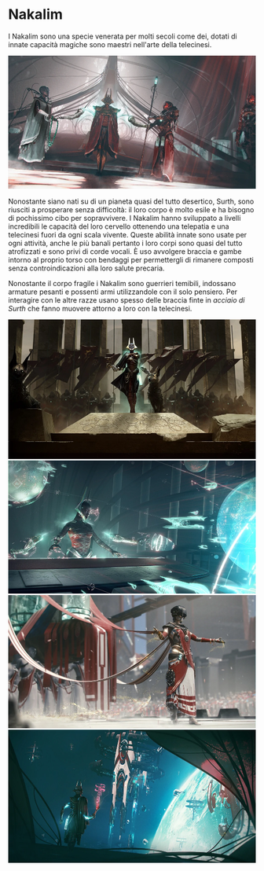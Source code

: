 # Nakalim

I Nakalim sono una specie venerata per molti secoli come dei, dotati di innate capacità magiche sono maestri nell'arte della telecinesi.

![](../../assets/custom_theme/space/images/nakalim/1.webp)

Nonostante siano nati su di un pianeta quasi del tutto desertico, Surth, sono riusciti a prosperare senza difficoltà: il loro corpo è molto esile e ha bisogno di pochissimo cibo per sopravvivere. I Nakalim hanno sviluppato a livelli incredibili le capacità del loro cervello ottenendo una telepatia e una telecinesi fuori da ogni scala vivente.
Queste abilità innate sono usate per ogni attività, anche le più banali pertanto i loro corpi sono quasi del tutto atrofizzati e sono privi di corde vocali. È uso avvolgere braccia e gambe intorno al proprio torso con bendaggi per permettergli di rimanere composti senza controindicazioni alla loro salute precaria.

Nonostante il corpo fragile i Nakalim sono guerrieri temibili, indossano armature pesanti e possenti armi utilizzandole con il solo pensiero. Per interagire con le altre razze usano spesso delle braccia finte in *acciaio di Surth* che fanno muovere attorno a loro con la telecinesi.


![](../../assets/custom_theme/space/images/nakalim/2.webp)
![](../../assets/custom_theme/space/images/nakalim/3.webp)
![](../../assets/custom_theme/space/images/nakalim/4.webp)
![](../../assets/custom_theme/space/images/nakalim/5.webp)
